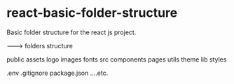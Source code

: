 # react-basic-folder-structure

Basic folder structure for the react js project.

---> folders structure
 
 public
      assets
          logo
          images
      fonts
 src
    components
    pages
    utils
    theme
    lib
    styles
    
 .env
 .gitignore
 package.json
 ....etc.
 

